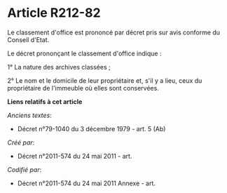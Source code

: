 # Article R212-82

Le classement d'office est prononcé par décret pris sur avis conforme du Conseil d'Etat.

Le décret prononçant le classement d'office indique :

1° La nature des archives classées ;

2° Le nom et le domicile de leur propriétaire et, s'il y a lieu, ceux du propriétaire de l'immeuble où elles sont conservées.

**Liens relatifs à cet article**

_Anciens textes_:

  - Décret n°79-1040 du 3 décembre 1979 - art. 5 (Ab)

_Créé par_:

  - Décret n°2011-574 du 24 mai 2011  - art.

_Codifié par_:

  - Décret n°2011-574 du 24 mai 2011 Annexe - art.
